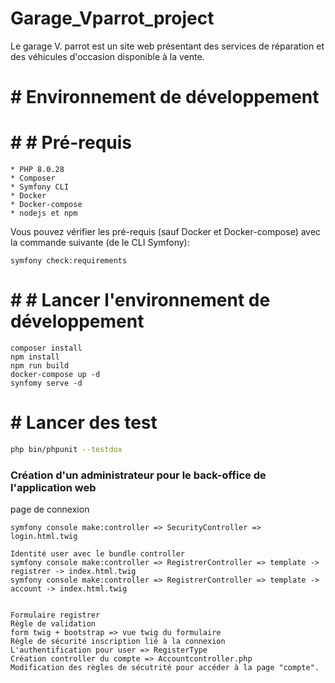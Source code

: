 # Garage_Vparrot_project

Le garage V. parrot est un site web présentant des services de réparation et des véhicules d'occasion disponible à la vente.

# # Environnement de développement

# # # Pré-requis

    * PHP 8.0.28
    * Composer
    * Symfony CLI
    * Docker
    * Docker-compose
    * nodejs et npm

Vous pouvez vérifier les pré-requis (sauf Docker et Docker-compose) avec la commande
suivante (de le CLI Symfony):

```shell
symfony check:requirements
```

# # # Lancer l'environnement de développement

```shell
composer install
npm install
npm run build
docker-compose up -d
synfomy serve -d
```

# # Lancer des test

```bash
php bin/phpunit --testdox
```

### Création d'un administrateur pour le back-office de l'application web

page de connexion

```shell
symfony console make:controller => SecurityController => login.html.twig

Identité user avec le bundle controller
symfony console make:controller => RegistrerController => template -> registrer -> index.html.twig
symfony console make:controller => RegistrerController => template -> account -> index.html.twig


Formulaire registrer
Règle de validation
form twig + bootstrap => vue twig du formulaire
Règle de sécurité inscription lié à la connexion
L'authentification pour user => RegisterType
Création controller du compte => Accountcontroller.php
Modification des règles de sécutrité pour accéder à la page "compte".
```
